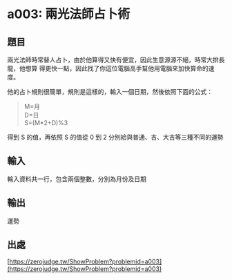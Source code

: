 # a003: 兩光法師占卜術

## 題目

兩光法師時常替人占卜，由於他算得又快有便宜，因此生意源源不絕，時常大排長龍，他想算 得更快一點，因此找了你這位電腦高手幫他用電腦來加快算命的速度。

他的占卜規則很簡單，規則是這樣的，輸入一個日期，然後依照下面的公式：

> M=月  
> D=日  
> S=(M\*2+D)%3

得到 S 的值，再依照 S 的值從 0 到 2 分別給與普通、吉、大吉等三種不同的運勢

## 輸入

輸入資料共一行，包含兩個整數，分別為月份及日期

## 輸出

運勢

## 出處

[https://zerojudge.tw/ShowProblem?problemid=a003](https://zerojudge.tw/ShowProblem?problemid=a003)

